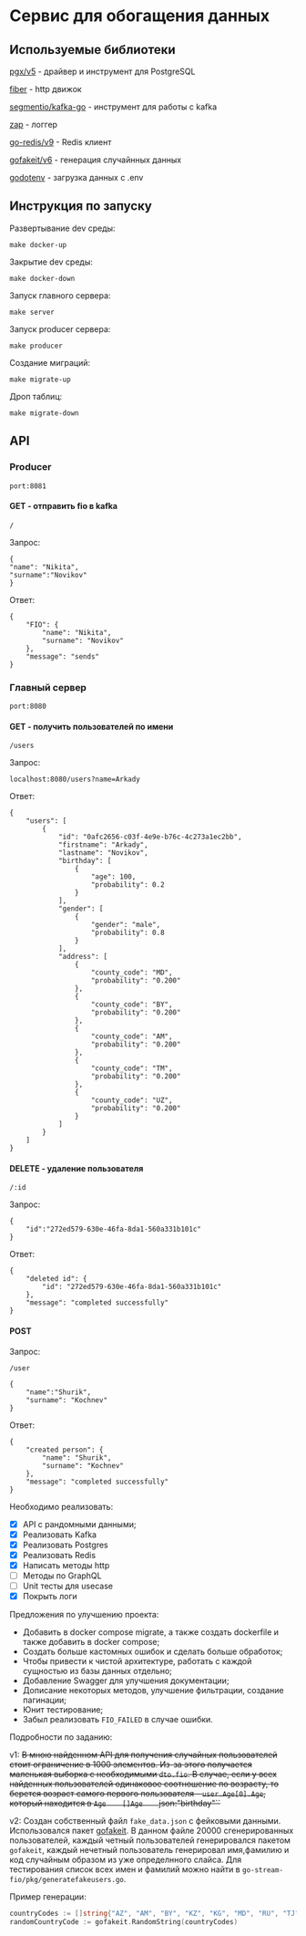 # Сервис для обогащения данных


## Используемые библиотеки

[pgx/v5](https://github.com/jackc/pgx) - драйвер и инструмент для PostgreSQL

[fiber](https://github.com/gofiber/fiber) - http движок

[segmentio/kafka-go](https://github.com/segmentio/kafka-go) - инструмент для работы с kafka

[zap](https://github.com/uber-go/zap) - логгер

[go-redis/v9](https://github.com/redis/go-redis) - Redis клиент

[gofakeit/v6](https://github.com/brianvoe/gofakeit) - генерация случайнных данных

[godotenv](https://github.com/joho/godotenv) - загрузка данных с .env

## Инструкция по запуску

Развертывание dev среды:

`make docker-up`

Закрытие dev среды:

`make docker-down`

Запуск главного сервера:

`make server`

Запуск producer сервера:

`make producer`

Создание миграций:

`make migrate-up`

Дроп таблиц:

`make migrate-down`



## API


### Producer
`port:8081`

#### GET - отправить fio в kafka

`/`

Запрос:
````
{
"name": "Nikita",
"surname":"Novikov"
}
````

Ответ:
```
{
	"FIO": {
		"name": "Nikita",
		"surname": "Novikov"
	},
	"message": "sends"
}
```

### Главный сервер
`port:8080`

#### GET - получить пользователей по имени

`/users`

Запрос:

`localhost:8080/users?name=Arkady`

Ответ:

```
{
	"users": [
		{
			"id": "0afc2656-c03f-4e9e-b76c-4c273a1ec2bb",
			"firstname": "Arkady",
			"lastname": "Novikov",
			"birthday": [
				{
					"age": 100,
					"probability": 0.2
				}
			],
			"gender": [
				{
					"gender": "male",
					"probability": 0.8
				}
			],
			"address": [
				{
					"county_code": "MD",
					"probability": "0.200"
				},
				{
					"county_code": "BY",
					"probability": "0.200"
				},
				{
					"county_code": "AM",
					"probability": "0.200"
				},
				{
					"county_code": "TM",
					"probability": "0.200"
				},
				{
					"county_code": "UZ",
					"probability": "0.200"
				}
			]
		}
	]
}
```

#### DELETE - удаление пользователя

`/:id`

Запрос: 

```
{
	"id":"272ed579-630e-46fa-8da1-560a331b101c"
}
```

Ответ:

```
{
	"deleted id": {
		"id": "272ed579-630e-46fa-8da1-560a331b101c"
	},
	"message": "completed successfully"
}
```

#### POST
Запрос:

`/user`

```
{
	"name":"Shurik",
	"surname": "Kochnev"
}
```

Ответ:

```
{
	"created person": {
		"name": "Shurik",
		"surname": "Kochnev"
	},
	"message": "completed successfully"
}
```

Необходимо реализовать:

- [x] API с рандомными данными;
- [x] Реализовать Kafka
- [x] Реализовать Postgres
- [x] Реализовать Redis
- [x] Написать методы http
- [ ] Методы по GraphQL
- [ ] Unit тесты для usecase
- [x] Покрыть логи

Предложения по улучшению проекта:
- Добавить в docker compose migrate, а также создать dockerfile и также добавить в docker compose;
- Создать больше кастомных ошибок и сделать больше обработок;
- Чтобы привести к чистой архитектуре, работать с каждой сущностью из базы данных отдельно;
- Добавление Swagger для улучшения документации;
- Дописание некоторых методов, улучшение фильтрации, создание пагинации;
- Юнит тестирование;
- Забыл реализовать `FIO_FAILED` в случае ошибки.



Подробности по заданию:

v1:
~~В мною найденном API для получения случайных пользователей стоит ограничение в 1000 элементов. 
Из-за этого получается маленькая выборка с необходимыми `dto.fio`. В случае, если у всех найденных
пользователей одинаковое соотношение по возрасту, то берется возраст самого первого пользователя - 
`user.Age[0].Age`, который находится в `Age    []Age    `json:"birthday"``~~

v2: Создан собственный файл `fake_data.json` с фейковыми данными. Использовался пакет [gofakeit](https://github.com/brianvoe/gofakeit).
В данном файле 20000 сгенерированных пользователей, каждый четный пользователей генерировался 
пакетом `gofakeit`, каждый нечетный пользователь генерировал имя,фамилию и код случайным образом 
из уже определнного слайса. Для тестирования список всех имен и фамилий можно найти в 
`go-stream-fio/pkg/generatefakeusers.go`.

Пример генерации:

```go
countryCodes := []string{"AZ", "AM", "BY", "KZ", "KG", "MD", "RU", "TJ", "TM", "UZ"}
randomCountryCode := gofakeit.RandomString(countryCodes)
```
